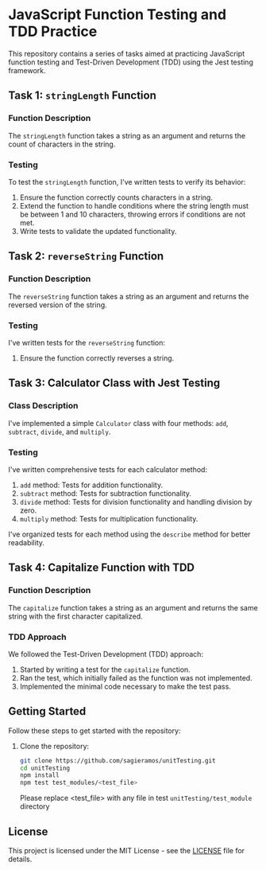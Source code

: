 # JavaScript Function Testing and TDD Practice

This repository contains a series of tasks aimed at practicing JavaScript function testing and Test-Driven Development (TDD) using the Jest testing framework.

## Task 1: `stringLength` Function

### Function Description

The `stringLength` function takes a string as an argument and returns the count of characters in the string.

### Testing

To test the `stringLength` function, I've written tests to verify its behavior:

1. Ensure the function correctly counts characters in a string.
2. Extend the function to handle conditions where the string length must be between 1 and 10 characters, throwing errors if conditions are not met.
3. Write tests to validate the updated functionality.

## Task 2: `reverseString` Function

### Function Description

The `reverseString` function takes a string as an argument and returns the reversed version of the string.

### Testing

I've written tests for the `reverseString` function:

1. Ensure the function correctly reverses a string.

## Task 3: Calculator Class with Jest Testing

### Class Description

I've implemented a simple `Calculator` class with four methods: `add`, `subtract`, `divide`, and `multiply`.

### Testing

I've written comprehensive tests for each calculator method:

1. `add` method: Tests for addition functionality.
2. `subtract` method: Tests for subtraction functionality.
3. `divide` method: Tests for division functionality and handling division by zero.
4. `multiply` method: Tests for multiplication functionality.

I've organized tests for each method using the `describe` method for better readability.

## Task 4: Capitalize Function with TDD

### Function Description

The `capitalize` function takes a string as an argument and returns the same string with the first character capitalized.

### TDD Approach

We followed the Test-Driven Development (TDD) approach:

1. Started by writing a test for the `capitalize` function.
2. Ran the test, which initially failed as the function was not implemented.
3. Implemented the minimal code necessary to make the test pass.

## Getting Started

Follow these steps to get started with the repository:

1. Clone the repository:
   ```sh
   git clone https://github.com/sagieramos/unitTesting.git
   cd unitTesting
   npm install
   npm test test_modules/<test_file>
   ```
   Please replace <test_file> with any file in test `unitTesting/test_module` directory

## License

This project is licensed under the MIT License - see the [LICENSE](LICENSE) file for details.
